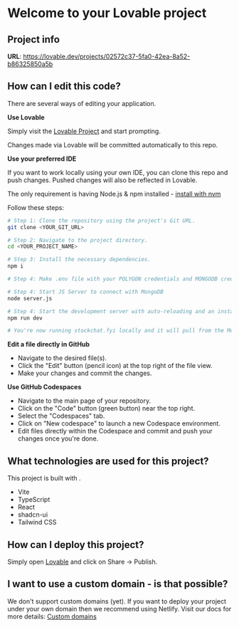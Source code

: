 # Welcome to your Lovable project

## Project info

**URL**: https://lovable.dev/projects/02572c37-5fa0-42ea-8a52-b86325850a5b

## How can I edit this code?

There are several ways of editing your application.

**Use Lovable**

Simply visit the [Lovable Project](https://lovable.dev/projects/02572c37-5fa0-42ea-8a52-b86325850a5b) and start prompting.

Changes made via Lovable will be committed automatically to this repo.

**Use your preferred IDE**

If you want to work locally using your own IDE, you can clone this repo and push changes. Pushed changes will also be reflected in Lovable.

The only requirement is having Node.js & npm installed - [install with nvm](https://github.com/nvm-sh/nvm#installing-and-updating)

Follow these steps:

```sh
# Step 1: Clone the repository using the project's Git URL.
git clone <YOUR_GIT_URL>

# Step 2: Navigate to the project directory.
cd <YOUR_PROJECT_NAME>

# Step 3: Install the necessary dependencies.
npm i

# Step 4: Make .env file with your POLYGON credentials and MONGODB credentials

# Step 4: Start JS Server to connect with MongoDB
node server.js

# Step 4: Start the development server with auto-reloading and an instant preview.
npm run dev

# You're now running stockchat.fyi locally and it will pull from the MongoDB first and only ping the API if the data is empty.
```

**Edit a file directly in GitHub**

- Navigate to the desired file(s).
- Click the "Edit" button (pencil icon) at the top right of the file view.
- Make your changes and commit the changes.

**Use GitHub Codespaces**

- Navigate to the main page of your repository.
- Click on the "Code" button (green button) near the top right.
- Select the "Codespaces" tab.
- Click on "New codespace" to launch a new Codespace environment.
- Edit files directly within the Codespace and commit and push your changes once you're done.

## What technologies are used for this project?

This project is built with .

- Vite
- TypeScript
- React
- shadcn-ui
- Tailwind CSS

## How can I deploy this project?

Simply open [Lovable](https://lovable.dev/projects/02572c37-5fa0-42ea-8a52-b86325850a5b) and click on Share -> Publish.

## I want to use a custom domain - is that possible?

We don't support custom domains (yet). If you want to deploy your project under your own domain then we recommend using Netlify. Visit our docs for more details: [Custom domains](https://docs.lovable.dev/tips-tricks/custom-domain/)
